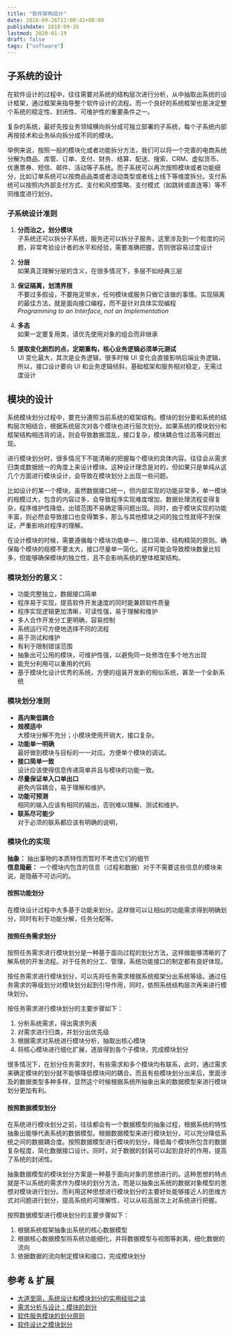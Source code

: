 ```yaml
---
title: "软件架构设计"
date: 2018-09-26T11:00:42+08:00
publishdate: 2018-09-26
lastmod: 2020-01-19
draft: false
tags: ["software"]
---
```

## 子系统的设计
在软件设计的过程中，往往需要对系统的结构层次进行分析，从中抽取出系统的设计框架，通过框架来指导整个软件设计的流程。而一个良好的系统框架也是决定整个系统的稳定性、封闭性、可维护性的重要条件之一。

复杂的系统，最好先按业务领域横向拆分成可独立部署的子系统，每个子系统内部再按技术和业务纵向拆分成不同的模块。

举例来说，按照一般的模块化或者功能拆分方法，我们可以将一个完善的电商系统分解为商品、库管、订单、支付、财务、结算、配送、搜索、CRM、虚拟货币、优惠票券、短信、邮件、活动等子系统。而子系统可以再次按照模块或者功能细分，比如订单系统可以按商品品类或者活动类型或者线上线下等维度拆分。支付系统可以按照内外部支付方式、支付和风控策略、支付模式（如跳转或直连等）等不同维度进行划分。

### 子系统设计准则
1. **分而治之，划分模块**    
子系统还可以拆分子系统，服务还可以拆分子服务，这里涉及到一个粒度的问题，非常考验设计者的水平和经验，需要准确把握，否则很容易过度设计

2. **分层**   
如果真正理解分层的含义，在很多情况下，多层不如经典三层

3. **保证隔离，划清界限**     
不要过多假设，不要拖泥带水，任何模块或服务只做它该做的事情。实现隔离的最佳方法，就是面向接口编程，而不是针对具体实现编程    
*Programming to an Interface, not an Implementation*

4. **多态**   
如果一定要复用类，请优先使用对象的组合而非继承

5. **提取变化剧烈的点，定期重构，核心业务逻辑必须单元测试**   
UI 变化最大，其次是业务逻辑，很多时候 UI 变化会直接影响后端业务逻辑，所以，接口设计要向 UI 和业务逻辑倾斜，基础框架和服务相对稳定，无需过度设计

## 模块的设计
系统模块划分过程中，要充分遵照当前系统的框架结构。模块的划分要和系统的结构层次相结合，根据系统层次对各个模块也进行层次划分。如果系统的模块划分和框架结构相违背的话，则会导致数据混乱，接口复杂，模块耦合性过高等问题出现。

进行模块划分时，很多情况下不能清晰的把握每个模块的具体内容。往往会从需求归类或数据统一的角度上来设计模块。这种设计理念是对的，但如果只是单纯从这几个方面进行模块设计，会导致在模块划分上出现一些问题。

比如设计的某一个模块，虽然数据接口统一，但内部实现的功能非常多，单一模块的规模过大，包含的内容过多，会导致程序实现难度增加，数据处理流程变得复杂，程序维护性降低，出错范围不易确定等问题出现。同时，由于模块实现的功能丰富，则必然会导致接口也变得繁多，那么与其他模块之间的独立性就得不到保证，严重影响对程序的理解。

在设计模块的时候，需要遵循每个模块功能单一、接口简单、结构精简的原则。确保每个模块的规模不要太大，接口尽量单一简化。这样可能会导致模块数量比较多，但能够确保模块的独立性，且不会影响系统的整体框架结构。

### 模块划分的意义：    
- 功能完整独立，数据接口简单
- 程序易于实现，提高软件开发速度的同时能兼顾软件质量
- 程序实现逻辑更加清晰，可读性强，易于理解和维护
- 多人合作开发分工更明确，容易控制
- 系统运行可方便地选择不同的流程
- 易于测试和维护
- 有利于限制错误范围
- 抽象出可公用的模块，可维护性强，以避免同一处修改在多个地方出现
- 能充分利用可以重用的代码
- 基于模块化设计优秀的系统，方便的组装开发新的相似系统，甚至一个全新系统

### 模块划分准则
- **高内聚低耦合**
- **规模适中**    
大模块分解不充分；小模块使用开销大，接口复杂。
- **功能单一明确**    
最好做到模块与目标的一一对应。方便单个模块的调试。
- **接口简单一致**    
设计应该使得信息传递简单并且与模块的功能一致。
- **尽量保证单入口单出口**    
避免内容耦合，易于理解和维护。 
- **功能可预测**  
相同的输入应该有相同的输出，否则难以理解、测试和维护。
- **联系尽可能少**    
对于必须的联系都应该有明确的说明，

### 模块化的实现
**抽象：** 抽出事物的本质特性而暂时不考虑它们的细节  
**信息隐蔽：** 一个模块内包含的信息（过程和数据）对于不需要这些信息的模块来说，是隐蔽不可访问的。

#### **按照功能划分**
在模块设计过程中大多基于功能来划分。这样做可以让相似的功能需求得到明确划分，同时有利于功能分解，任务分配等。

#### **按照任务需求划分**
按照任务需求进行模块划分是一种基于面向过程的划分方法，这样做能够清晰的了解系统的开发流程。对于任务的分工、管理，系统功能接口的制定都有良好体现。

按任务需求进行模块划分，可以先将任务需求根据系统框架分出系统等级。通过任务需求的等级划分对模块划分起到引导作用，同时，依照系统结构层次再来进行模块划分。

按任务需求进行模块划分的主要步骤如下：
1. 分析系统需求，得出需求列表
2. 对需求进行归类，并划分出优先级
3. 根据需求对系统进行模块分析，抽取出核心模块
4. 将核心模块进行细化扩展，逐层得到各个子模块，完成模块划分

很多情况下，在划分任务需求时，有些需求和多个模块均有联系，此时，通过需求来确定模块的划分就不能够降低模块间的耦合。而且有些模块划分出来后，里面涉及的数据类型多种多样，显然这个时候根据系统所抽象出来的数据模型来进行模块划分更加有利。

#### **按照数据模型划分**
在系统进行模块划分之前，往往都会有一个数据模型的抽象过程，根据系统的特性抽象出能够代表系统的数据模型。根据数据模型来进行模块划分，可以充分降低系统之间的数据耦合度。按照数据模型进行模块的划分，降低每个模块所包含的数据复杂程度，简化数据接口设计。同时，对于数据的封装可以起到良好的作用，提高了系统的封闭性。

抽象数据模型的模块划分方案是一种基于面向对象的思想进行的。这种思想的特点就是不以系统的需求作为模块的划分方法，而是以抽象出系统的数据对象模型的思想对模块进行划分。而利用这种思想进行模块划分的主要好处能够接近人的思维方式对问题进行划分，提高系统的可理解性，可以从较高层次上对系统进行把握。

按照数据模型进行模块划分的主要步骤如下：
1. 根据系统框架抽象出系统的核心数据模型
2. 根据核心数据模型将系统功能细化，并将数据模型与视图等剥离，细化数据的流向
3. 依据数据的流向制定模块和接口，完成模块划分

## 参考 & 扩展
- [大道至简，系统设计和模块划分的实用经验之谈](http://www.cnblogs.com/jeffwongishandsome/p/talk-about-system-design-and-module-division.html)
- [需求分析与设计：模块的划分](http://wuaner.iteye.com/blog/859556)
- [软件服务模块的划分原则](https://blog.csdn.net/joeyon1985/article/details/45056257)
- [软件设计之模块划分](https://blog.csdn.net/helinlin007/article/details/8165606)